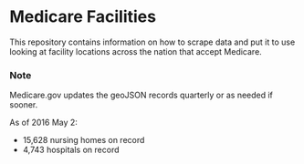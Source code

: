 # Medicare Facilities

This repository contains information on how to scrape data and put it to use looking at facility locations across the nation that accept Medicare.

### Note
Medicare.gov updates the geoJSON records quarterly or as needed if sooner.

As of 2016 May 2:
  - 15,628 nursing homes on record
  - 4,743 hospitals on record
